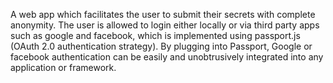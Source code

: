 A web app which facilitates the user to submit their secrets with complete anonymity. 
The user is allowed to login either locally or via third party apps such as google and facebook, which is implemented using passport.js (OAuth 2.0 authentication strategy). By plugging into Passport, Google or facebook authentication can be easily and unobtrusively integrated into any application or framework.  
